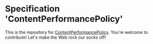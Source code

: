 
# Specification 'ContentPerformancePolicy'

This is the repository for [ContentPerformancePolicy](https://wicg.github.io/ContentPerformancePolicy/). You're welcome to contribute! Let's make the Web rock our socks off!
